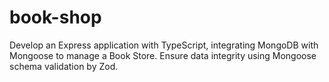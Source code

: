 # book-shop
Develop an Express application with TypeScript, integrating MongoDB with Mongoose to manage a Book Store. Ensure data integrity using Mongoose schema validation by Zod.

